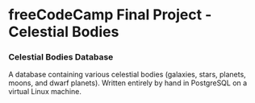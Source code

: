 # freeCodeCamp Final Project - Celestial Bodies

### Celestial Bodies Database
A database containing various celestial bodies (galaxies, stars, planets, moons, and dwarf planets).
Written entirely by hand in PostgreSQL on a virtual Linux machine.
